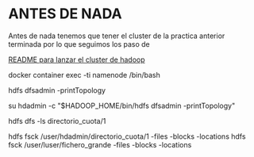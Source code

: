 # ANTES DE NADA 

Antes de nada tenemos que tener el cluster de la practica anterior terminada por lo que seguimos los paso de 

[README para lanzar el cluster de hadoop](../1_Hadoop_cluster/README.md)


docker container exec -ti namenode /bin/bash

hdfs dfsadmin -printTopology 

su hdadmin -c "$HADOOP_HOME/bin/hdfs dfsadmin -printTopology"


hdfs dfs -ls directorio_cuota/1

hdfs fsck /user/hdadmin/directorio_cuota/1 -files -blocks -locations
hdfs fsck /user/luser/fichero_grande -files -blocks -locations